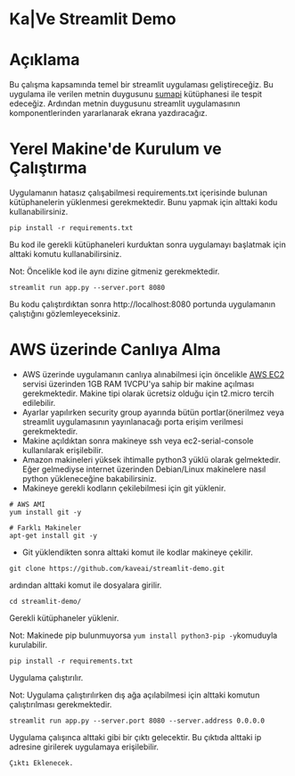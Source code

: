 # Ka|Ve Streamlit Demo


# Açıklama

Bu çalışma kapsamında temel bir streamlit uygulaması geliştireceğiz. Bu uygulama ile verilen metnin duygusunu [sumapi](https://pypi.org/project/sumapi/) kütüphanesi ile tespit edeceğiz. Ardından metnin duygusunu streamlit uygulamasının komponentlerinden yararlanarak ekrana yazdıracağız. 

# Yerel Makine'de Kurulum ve Çalıştırma

Uygulamanın hatasız çalışabilmesi requirements.txt içerisinde bulunan kütüphanelerin yüklenmesi gerekmektedir. Bunu yapmak için alttaki kodu kullanabilirsiniz.

```
pip install -r requirements.txt
```

Bu kod ile gerekli kütüphaneleri kurduktan sonra uygulamayı başlatmak için alttaki komutu kullanabilirsiniz. 

Not: Öncelikle kod ile aynı dizine gitmeniz gerekmektedir.

```
streamlit run app.py --server.port 8080
```

Bu kodu çalıştırdıktan sonra http://localhost:8080 portunda uygulamanın çalıştığını gözlemleyeceksiniz. 


# AWS üzerinde Canlıya Alma

- AWS üzerinde uygulamanın canlıya alınabilmesi için öncelikle [AWS EC2](https://us-east-1.console.aws.amazon.com/ec2/) servisi üzerinden 1GB RAM 1VCPU'ya sahip bir makine açılması gerekmektedir. Makine tipi olarak ücretsiz olduğu için t2.micro tercih edilebilir. 
- Ayarlar yapılırken security group ayarında bütün portlar(önerilmez veya streamlit uygulamasının yayınlanacağı porta erişim verilmesi gerekmektedir. 
- Makine açıldıktan sonra makineye ssh veya ec2-serial-console kullanılarak erişilebilir.
- Amazon makineleri yüksek ihtimalle python3 yüklü olarak gelmektedir. Eğer gelmediyse internet üzerinden Debian/Linux makinelere nasıl python yükleneceğine bakabilirsiniz.
- Makineye gerekli kodların çekilebilmesi için git yüklenir. 
```
# AWS AMI
yum install git -y

# Farklı Makineler
apt-get install git -y
```

- Git yüklendikten sonra alttaki komut ile kodlar makineye çekilir.
```
git clone https://github.com/kaveai/streamlit-demo.git
```

ardından alttaki komut ile dosyalara girilir.

```
cd streamlit-demo/
```

Gerekli kütüphaneler yüklenir. 

Not: Makinede pip bulunmuyorsa ```yum install python3-pip -y```komuduyla kurulabilir.

```
pip install -r requirements.txt
```

Uygulama çalıştırılır. 

Not: Uygulama çalıştırılırken dış ağa açılabilmesi için alttaki komutun çalıştırılması gerekmektedir. 

```
streamlit run app.py --server.port 8080 --server.address 0.0.0.0
```

Uygulama çalışınca alttaki gibi bir çıktı gelecektir. Bu çıktıda alttaki ip adresine girilerek uygulamaya erişilebilir. 

```
Çıktı Eklenecek.
```
